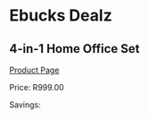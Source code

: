
# Ebucks Dealz
## 4-in-1 Home Office Set
[Product Page](https://www.ebucks.com/web/shop/productSelected.do?prodId=316340802&catId=370101825)

Price: R999.00

Savings: 


	